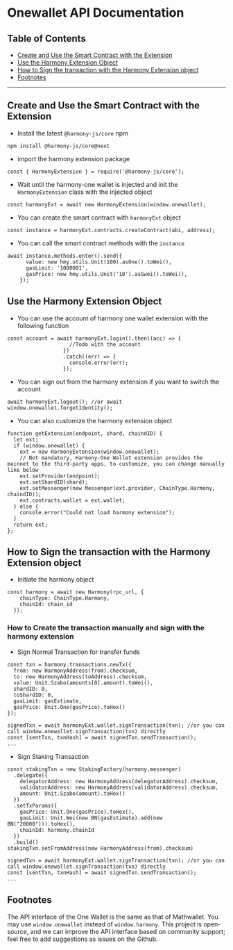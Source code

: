 # Onewallet API Documentation

## Table of Contents

- [Create and Use the Smart Contract with the Extension](#create-and-use-the-smart-contract-with-the-extension)
- [Use the Harmony Extension Object](#use-the-harmony-extension-object)
- [How to Sign the transaction with the Harmony Extension object](#how-to-sign-the-transaction-with-the-harmony-extension-object)
- [Footnotes](#footnotes)

---

## Create and Use the Smart Contract with the Extension

- Install the latest `@harmony-js/core` npm

```
npm install @harmony-js/core@next
```

- import the harmony extension package

```
const { HarmonyExtension } = require('@harmony-js/core');
```

- Wait until the harmony-one wallet is injected and init the `HarmonyExtension` class with the injected object

```
const harmonyExt = await new HarmonyExtension(window.onewallet);
```

- You can create the smart contract with `harmonyExt` object

```
const instance = harmonyExt.contracts.createContract(abi, address);
```

- You can call the smart contract methods with the `instance`

```
await instance.methods.enter().send({
      value: new hmy.utils.Unit(100).asOne().toWei(),
      gasLimit: '1000001',
      gasPrice: new hmy.utils.Unit('10').asGwei().toWei(),
    });
```

## Use the Harmony Extension Object

- You can use the account of harmony one wallet extension with the following function

```
const account = await harmonyExt.login().then((acc) => {
                    //Todo with the account
                  })
                  .catch((err) => {
                    console.error(err);
                  });
```

- You can sign out from the harmony extension if you want to switch the account

```
await harmonyExt.logout(); //or await window.onewallet.forgetIdentity();
```

- You can also customize the harmony extension object

```
function getExtension(endpoint, shard, chaindID) {
  let ext;
  if (window.onewallet) {
    ext = new HarmonyExtension(window.onewallet);
    // Not mandatory, Harmony-One Wallet extension provides the mainnet to the third-party apps, to customize, you can change manually like below
    ext.setProvider(endpoint);
    ext.setShardID(shard);
    ext.setMessenger(new Messenger(ext.provider, ChainType.Harmony, chaindID));
    ext.contracts.wallet = ext.wallet;
  } else {
    console.error("Could not load harmony extension");
  }
  return ext;
};
```

## How to Sign the transaction with the Harmony Extension object

- Initiate the harmony object

```
const harmony = await new Harmony(rpc_url, {
    chainType: ChainType.Harmony,
    chainId: chain_id
  });
```

### How to Create the transaction manually and sign with the harmony extension

- Sign Normal Transaction for transfer funds

```
const txn = harmony.transactions.newTx({
  from: new HarmonyAddress(from).checksum,
  to: new HarmonyAddress(toAddress).checksum,
  value: Unit.Szabo(amounts[0].amount).toWei(),
  shardID: 0,
  toShardID: 0,
  gasLimit: gasEstimate,
  gasPrice: Unit.One(gasPrice).toHex()
});

signedTxn = await harmonyExt.wallet.signTransaction(txn); //or you can call window.onewallet.signTransaction(txn) directly
const [sentTxn, txnHash] = await signedTxn.sendTransaction();
...
```

- Sign Staking Transaction

```
const stakingTxn = new StakingFactory(harmony.messenger)
  .delegate({
    delegatorAddress: new HarmonyAddress(delegatorAddress).checksum,
    validatorAddress: new HarmonyAddress(validatorAddress).checksum,
    amount: Unit.Szabo(amount).toHex()
  })
  .setTxParams({
    gasPrice: Unit.One(gasPrice).toHex(),
    gasLimit: Unit.Wei(new BN(gasEstimate).add(new BN("20000"))).toHex(),
    chainId: harmony.chainId
  })
  .build()
stakingTxn.setFromAddress(new HarmonyAddress(from).checksum)

signedTxn = await harmonyExt.wallet.signTransaction(txn); //or you can call window.onewallet.signTransaction(txn) directly
const [sentTxn, txnHash] = await signedTxn.sendTransaction();
...
```

## Footnotes

The API interface of the One Wallet is the same as that of Mathwallet. You may use `window.onewallet` instead of `window.harmony`. This project is open-source, and we can improve the API interface based on community support; feel free to add suggestions as issues on the Github.
